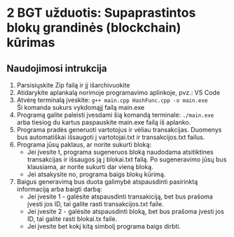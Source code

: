 # 2 BGT užduotis: Supaprastintos blokų grandinės (blockchain) kūrimas
## Naudojimosi intrukcija
1. Parsisiųskite Zip failą ir jį išarchivuokite
2. Atidarykite aplankalą norimoje programavimo aplinkoje, pvz.: VS Code
3. Atvėrę terminalą įveskite: `g++ main.cpp HashFunc.cpp -o main.exe`  <br> Ši komanda sukurs vykdomąjį failą main.exe
4. Programą galite paleisti įvesdami šią komandą terminale: `./main.exe` arba tiesiog du kartus paspauskite main.exe failą iš aplanko.
5. Programa pradės generuoti vartotojus ir vėliau transakcijas. Duomenys bus automatiškai išsaugoti į vartotojai.txt ir transakcijos.txt failus.
6. Programa jūsų paklaus, ar norite sukurti bloką:
   * Jei įvesite t, programa sugeneruos bloką naudodama atsitiktines transakcijas ir išsaugos ją į blokai.txt failą. Po sugeneravimo jūsų bus klausiama, ar norite sukurti dar vieną bloką.
   * Jei atsakysite no, programa baigs blokų kūrimą.
7. Baigus generavimą bus duota galimybė atspausdinti pasirinktą informaciją arba baigti darbą:
   * Jei įvesite 1 - galėsite atspausdinti transakiciją, bet bus prašoma įvesti jos ID, tai galite rasti transakcijos.txt faile.
   * Jei įvesite 2 - galėsite atspausdinti  bloką, bet bus prašoma įvesti jos ID, tai galite rasti blokai.tx faile.
   * Jei įvesite bet kokį kitą simbolį programa baigs dirbti.
